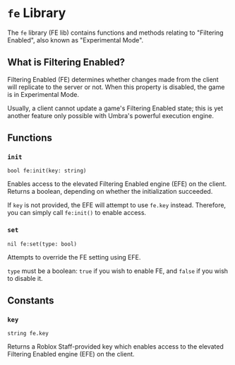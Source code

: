 # `fe` Library

The `fe` library (FE lib) contains functions and methods relating to "Filtering Enabled", also known as "Experimental Mode".

## What is Filtering Enabled?

Filtering Enabled (FE) determines whether changes made from the client will replicate to the server or not. When this property is disabled, the game is in Experimental Mode.

Usually, a client cannot update a game's Filtering Enabled state; this is yet another feature only possible with Umbra's powerful execution engine.

## Functions

### `init`

`bool fe:init(key: string)`

Enables access to the elevated Filtering Enabled engine (EFE) on the client. Returns a boolean, depending on whether the initialization succeeded.

If `key` is not provided, the EFE will attempt to use `fe.key` instead. Therefore, you can simply call `fe:init()` to enable access.

### `set`

`nil fe:set(type: bool)`

Attempts to override the FE setting using EFE.

`type` must be a boolean: `true` if you wish to enable FE, and `false` if you wish to disable it.

## Constants

### `key`

`string fe.key`

Returns a Roblox Staff-provided key which enables access to the elevated Filtering Enabled engine (EFE) on the client.